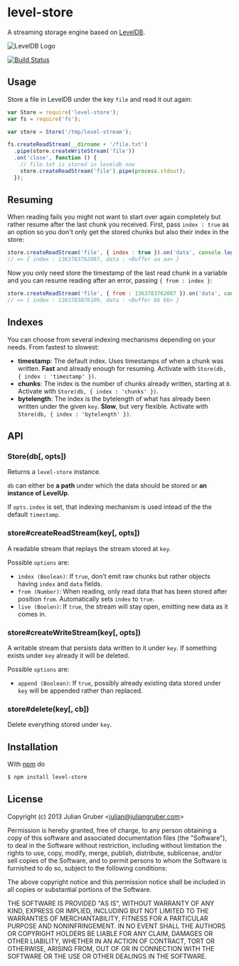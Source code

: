 # level-store

A streaming storage engine based on [LevelDB](https://github.com/rvagg/node-levelup).

![LevelDB Logo](https://twimg0-a.akamaihd.net/profile_images/3360574989/92fc472928b444980408147e5e5db2fa_bigger.png)

[![Build Status](https://travis-ci.org/juliangruber/level-store.png)](https://travis-ci.org/juliangruber/level-store)

## Usage

Store a file in LevelDB under the key `file` and read it out again:

```js
var Store = require('level-store');
var fs = require('fs');

var store = Store('/tmp/level-stream');

fs.createReadStream(__dirname + '/file.txt')
  .pipe(store.createWriteStream('file'))
  .on('close', function () {
    // file.txt is stored in leveldb now
    store.createReadStream('file').pipe(process.stdout);
  });
```

## Resuming

When reading fails you might not want to start over again completely but rather
resume after the last chunk you received. First, pass `index : true` as an
option so you don't only get the stored chunks but also their index in the
store:

```js
store.createReadStream('file', { index : true }).on('data', console.log);
// => { index : 1363783762087, data : <Buffer aa aa> }
```

Now you only need store the timestamp of the last read chunk in a variable and
you can resume reading after an error, passing `{ from : index }`:

```js
store.createReadStream('file', { from : 1363783762087 }).on('data', console.log);
// => { index : 1363783876109, data : <Buffer bb bb> }
```

## Indexes

You can choose from several indexing mechanisms depending on your needs.
From fastest to slowest:

* **timestamp**: The default index. Uses timestamps of when a chunk was written.
**Fast** and already enough for resuming. Activate with
`Store(db, { index : 'timestamp' })`.
* **chunks**: The index is the number of chunks already written, starting at `0`.
Activate with `Store(db, { index : 'chunks' })`.
* **bytelength**: The index is the bytelength of what has already been written
under the given `key`. **Slow**, but very flexible. Activate with
`Store(db, { index : 'bytelength' })`.

## API

### Store(db[, opts])

Returns a `level-store` instance.

`db` can either be **a path** under which the data should be stored or
**an instance of LevelUp**.

If `opts.index` is set, that indexing mechanism is used intead of the the
default `timestamp`.

### store#createReadStream(key[, opts])

A readable stream that replays the stream stored at `key`.

Possible `options` are:

* `index (Boolean)`: If `true`, don't emit raw chunks but rather objects having `index` and `data` fields.
* `from (Number)`: When reading, only read data that has been stored after position `from`.
Automatically sets `index` to `true`.
* `live (Boolen)`: If `true`, the stream will stay open, emitting new data as it comes in.

### store#createWriteStream(key[, opts])

A writable stream that persists data written to it under `key`. If something exists under `key`
already it will be deleted.

Possible `options` are:

* `append (Boolean)`: If `true`, possibly already existing data stored under `key` will be appended
rather than replaced.

### store#delete(key[, cb])

Delete everything stored under `key`.

## Installation

With [npm](http://npmjs.org) do

```bash
$ npm install level-store
```

## License

Copyright (c) 2013 Julian Gruber &lt;julian@juliangruber.com&gt;

Permission is hereby granted, free of charge, to any person obtaining a copy of this software and associated documentation files (the "Software"), to deal in the Software without restriction, including without limitation the rights to use, copy, modify, merge, publish, distribute, sublicense, and/or sell copies of the Software, and to permit persons to whom the Software is furnished to do so, subject to the following conditions:

The above copyright notice and this permission notice shall be included in all copies or substantial portions of the Software.

THE SOFTWARE IS PROVIDED "AS IS", WITHOUT WARRANTY OF ANY KIND, EXPRESS OR IMPLIED, INCLUDING BUT NOT LIMITED TO THE WARRANTIES OF MERCHANTABILITY, FITNESS FOR A PARTICULAR PURPOSE AND NONINFRINGEMENT. IN NO EVENT SHALL THE AUTHORS OR COPYRIGHT HOLDERS BE LIABLE FOR ANY CLAIM, DAMAGES OR OTHER LIABILITY, WHETHER IN AN ACTION OF CONTRACT, TORT OR OTHERWISE, ARISING FROM, OUT OF OR IN CONNECTION WITH THE SOFTWARE OR THE USE OR OTHER DEALINGS IN THE SOFTWARE.
